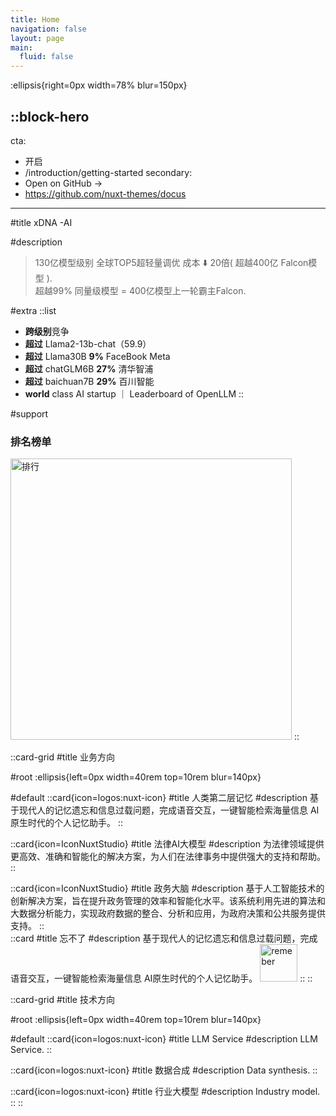 ```yaml
---
title: Home
navigation: false
layout: page
main:
  fluid: false
---
```

:ellipsis{right=0px width=78% blur=150px}

<Logo></Logo>

::block-hero
---
cta:
  - 开启
  - /introduction/getting-started
secondary:
  - Open on GitHub →
  - https://github.com/nuxt-themes/docus
---
#title
xDNA -AI

#description
> 130亿模型级别 全球TOP5超轻量调优 成本 ⬇️ 20倍( 超越400亿 Falcon模型 ).<br>
> 超越99% 同量级模型 = 400亿模型上一轮霸主Falcon.<br>

#extra
  ::list
  - **跨级别**竞争
  - **超过** Llama2-13b-chat（59.9）
  - **超过** Llama30B   **9%**  FaceBook Meta
  - **超过** chatGLM6B  **27%** 清华智浦
  - **超过** baichuan7B  **29%** 百川智能
  - **world** class AI startup  ｜ Leaderboard of OpenLLM
  ::

#support
  <h3>排名榜单</h3>
 <img src="/img/rank.jpg" alt="排行" style="width: 450px; max-width: 450px">
::

::card-grid
#title
业务方向

#root
:ellipsis{left=0px width=40rem top=10rem blur=140px}

#default
  ::card{icon=logos:nuxt-icon}
  #title
  人类第二层记忆
  #description
  基于现代人的记忆遗忘和信息过载问题，完成语音交互，一键智能检索海量信息 AI原生时代的个人记忆助手。
  ::

  ::card{icon=IconNuxtStudio}
  #title
  法律AI大模型
  #description
  为法律领域提供更高效、准确和智能化的解决方案，为人们在法律事务中提供强大的支持和帮助。
  ::

  ::card{icon=IconNuxtStudio}
  #title
  政务大脑
  #description
  基于人工智能技术的创新解决方案，旨在提升政务管理的效率和智能化水平。该系统利用先进的算法和大数据分析能力，实现政府数据的整合、分析和应用，为政府决策和公共服务提供支持。
  ::   
  ::card
  #title
  忘不了
  #description
  基于现代人的记忆遗忘和信息过载问题，完成语音交互，一键智能检索海量信息 AI原生时代的个人记忆助手。
  <img src='/img/memory.jpg' alt="remeber" style="width: 60px;">
  ::
::

::card-grid
#title
技术方向

#root
:ellipsis{left=0px width=40rem top=10rem blur=140px}

#default
  ::card{icon=logos:nuxt-icon}
  #title
  LLM Service
  #description
  LLM Service.
  ::

  ::card{icon=logos:nuxt-icon}
  #title
  数据合成
  #description
  Data synthesis.
  ::

  ::card{icon=logos:nuxt-icon}
  #title
  行业大模型
  #description
  Industry model.
  ::
::